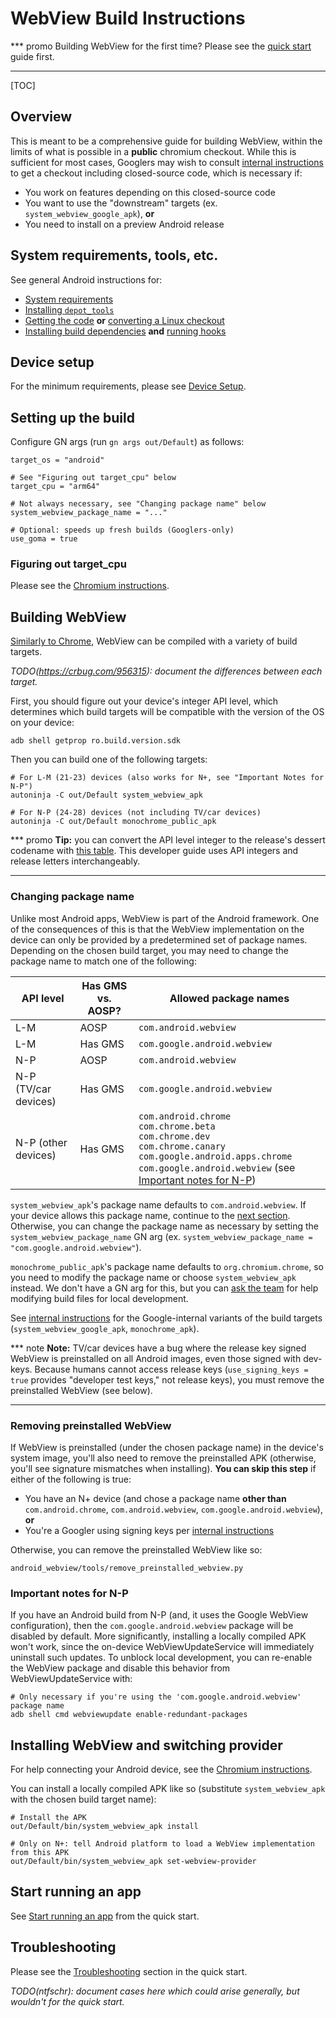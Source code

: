 # WebView Build Instructions

*** promo
Building WebView for the first time? Please see the [quick
start](quick-start.md) guide first.
***

[TOC]

## Overview

This is meant to be a comprehensive guide for building WebView, within the
limits of what is possible in a **public** chromium checkout. While this is
sufficient for most cases, Googlers may wish to consult [internal
instructions][1] to get a checkout including closed-source code, which is
necessary if:

* You work on features depending on this closed-source code
* You want to use the "downstream" targets (ex. `system_webview_google_apk`),
  **or**
* You need to install on a preview Android release

## System requirements, tools, etc.

See general Android instructions for:

* [System
  requirements](/docs/android_build_instructions.md#System-requirements)
* [Installing `depot_tools`](/docs/android_build_instructions.md#Install-depot_tools)
* [Getting the code](/docs/android_build_instructions.md#Get-the-code) **or**
  [converting a Linux
  checkout](/docs/android_build_instructions.md#Converting-an-existing-Linux-checkout)
* [Installing build
  dependencies](/docs/android_build_instructions.md#Install-additional-build-dependencies)
  **and** [running hooks](/docs/android_build_instructions.md#Run-the-hooks)

## Device setup

For the minimum requirements, please see [Device Setup](device-setup.md).

## Setting up the build

Configure GN args (run `gn args out/Default`) as follows:

```gn
target_os = "android"

# See "Figuring out target_cpu" below
target_cpu = "arm64"

# Not always necessary, see "Changing package name" below
system_webview_package_name = "..."

# Optional: speeds up fresh builds (Googlers-only)
use_goma = true
```

### Figuring out target\_cpu

Please see the [Chromium
instructions](/docs/android_build_instructions.md#Figuring-out-target_cpu).

## Building WebView

[Similarly to
Chrome](/docs/android_build_instructions.md#Multiple-Chrome-APK-Targets),
WebView can be compiled with a variety of build targets.

_TODO(https://crbug.com/956315): document the differences between each target._

First, you should figure out your device's integer API level, which determines
which build targets will be compatible with the version of the OS on your
device:

```shell
adb shell getprop ro.build.version.sdk
```

Then you can build one of the following targets:

```shell
# For L-M (21-23) devices (also works for N+, see "Important Notes for N-P")
autoninja -C out/Default system_webview_apk

# For N-P (24-28) devices (not including TV/car devices)
autoninja -C out/Default monochrome_public_apk
```

*** promo
**Tip:** you can convert the API level integer to the release's dessert
codename with [this
table](https://developer.android.com/guide/topics/manifest/uses-sdk-element.html#ApiLevels).
This developer guide uses API integers and release letters interchangeably.
***

### Changing package name

Unlike most Android apps, WebView is part of the Android framework. One of the
consequences of this is that the WebView implementation on the device can only
be provided by a predetermined set of package names. Depending on the chosen
build target, you may need to change the package name to match one of the
following:

| API level            | Has GMS vs. AOSP? | Allowed package names |
| -------------------- | ----------------- | --------------------- |
| L-M                  | AOSP    | `com.android.webview`           |
| L-M                  | Has GMS | `com.google.android.webview`    |
| N-P                  | AOSP    | `com.android.webview`           |
| N-P (TV/car devices) | Has GMS | `com.google.android.webview`    |
| N-P (other devices)  | Has GMS | `com.android.chrome`<br>`com.chrome.beta`<br>`com.chrome.dev`<br>`com.chrome.canary`<br>`com.google.android.apps.chrome`<br>`com.google.android.webview` (see [Important notes for N-P](#important-notes-for-n_p)) |

`system_webview_apk`'s package name defaults to `com.android.webview`. If your
device allows this package name, continue to the [next
section](#removing-preinstalled-webview). Otherwise, you can change the package
name as necessary by setting the `system_webview_package_name` GN arg (ex.
`system_webview_package_name = "com.google.android.webview"`).

`monochrome_public_apk`'s package name defaults to `org.chromium.chrome`, so
you need to modify the package name or choose `system_webview_apk` instead. We
don't have a GN arg for this, but you can [ask the team][2] for help modifying
build files for local development.

See [internal instructions][1] for the Google-internal variants of the build
targets (`system_webview_google_apk`, `monochrome_apk`).

*** note
**Note:** TV/car devices have a bug where the release key signed WebView is
preinstalled on all Android images, even those signed with dev-keys. Because
humans cannot access release keys (`use_signing_keys = true` provides "developer
test keys," not release keys), you must remove the preinstalled WebView (see
below).
***

### Removing preinstalled WebView

If WebView is preinstalled (under the chosen package name) in the device's
system image, you'll also need to remove the preinstalled APK (otherwise, you'll
see signature mismatches when installing). **You can skip this step** if
either of the following is true:

* You have an N+ device (and chose a package name **other than**
  `com.android.chrome`, `com.android.webview`, `com.google.android.webview`), **or**
* You're a Googler using signing keys per [internal instructions][1]

Otherwise, you can remove the preinstalled WebView like so:

```shell
android_webview/tools/remove_preinstalled_webview.py
```

### Important notes for N-P

If you have an Android build from N-P (and, it uses the Google WebView
configuration), then the `com.google.android.webview` package will be disabled
by default. More significantly, installing a locally compiled APK won't work,
since the on-device WebViewUpdateService will immediately uninstall such
updates. To unblock local development, you can re-enable the WebView package and
disable this behavior from WebViewUpdateService with:

```shell
# Only necessary if you're using the 'com.google.android.webview' package name
adb shell cmd webviewupdate enable-redundant-packages
```

## Installing WebView and switching provider

For help connecting your Android device, see the [Chromium
instructions](/docs/android_build_instructions.md#Installing-and-Running-Chromium-on-a-device).

You can install a locally compiled APK like so (substitute `system_webview_apk`
with the chosen build target name):

```shell
# Install the APK
out/Default/bin/system_webview_apk install

# Only on N+: tell Android platform to load a WebView implementation from this APK
out/Default/bin/system_webview_apk set-webview-provider
```

## Start running an app

See [Start running an app](quick-start.md#start-running-an-app) from the quick
start.

## Troubleshooting

Please see the [Troubleshooting](quick-start.md#troubleshooting) section in the
quick start.

_TODO(ntfschr): document cases here which could arise generally, but wouldn't
for the quick start._

[1]: http://go/clank-webview/building-webview/android_webview-tests
[2]: https://groups.google.com/a/chromium.org/forum/#!forum/android-webview-dev
